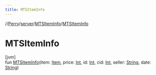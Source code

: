 ```yaml
---
title: MTSItemInfo
---
```

//[Perry](../../../index.html)/[server](../index.html)/[MTSItemInfo](index.html)/[MTSItemInfo](-m-t-s-item-info.html)



# MTSItemInfo



[jvm]\
fun [MTSItemInfo](-m-t-s-item-info.html)(item: [Item](../../client.inventory/-item/index.html), price: [Int](https://kotlinlang.org/api/latest/jvm/stdlib/kotlin/-int/index.html), id: [Int](https://kotlinlang.org/api/latest/jvm/stdlib/kotlin/-int/index.html), cid: [Int](https://kotlinlang.org/api/latest/jvm/stdlib/kotlin/-int/index.html), seller: [String](https://kotlinlang.org/api/latest/jvm/stdlib/kotlin/-string/index.html), date: [String](https://kotlinlang.org/api/latest/jvm/stdlib/kotlin/-string/index.html))




